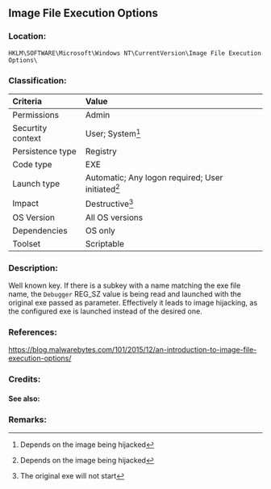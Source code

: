 ## Image File Execution Options


### Location:
`HKLM\SOFTWARE\Microsoft\Windows NT\CurrentVersion\Image File Execution Options\`


### Classification:

|Criteria|Value|
|:---|:---|
|Permissions|Admin|
|Securtity context| User; System[^1] |
|Persistence type| Registry |
|Code type|EXE|
|Launch type|Automatic; Any logon required; User initiated[^2]|
|Impact|Destructive[^3]|
|OS Version|All OS versions|
|Dependencies|OS only|
|Toolset|Scriptable|


### Description:
Well known key. If there is a subkey with a name matching the exe file name, the `Debugger` REG_SZ value is being read and launched with the original exe passed as parameter.
Effectively it leads to image hijacking, as the configured exe is launched instead of the desired one.


### References:
<https://blog.malwarebytes.com/101/2015/12/an-introduction-to-image-file-execution-options/>


### Credits:


#### See also:


### Remarks:
[^1]: Depends on the image being hijacked
[^2]: Depends on the image being hijacked
[^3]: The original exe will not start

